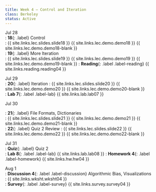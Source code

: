 ```yaml
---
title: Week 4 — Control and Iteration
class: Berkeley
status: Active
---
```


Jul 28  
: **18**{: .label} Control  
    : {{ site.links.lec.slides.slide18 }} {{ site.links.lec.demo.demo18 }} {{ site.links.lec.demo.demo18-blank }}  
: **19**{: .label} More Iteration  
    : {{ site.links.lec.slides.slide19 }} {{ site.links.lec.demo.demo19 }} {{ site.links.lec.demo.demo19-blank }}
: **Reading**{: .label .label-reading} {{ site.links.reading.reading04 }}  

Jul 29  
: **20**{: .label} Iteration
    : {{ site.links.lec.slides.slide20 }} {{ site.links.lec.demo.demo20 }} {{ site.links.lec.demo.demo20-blank }}  
: **Lab 7**{: .label .label-lab} {{ site.links.lab.lab07 }}

Jul 30  

: **21**{: .label} File Formats, Dictionaries  
    : {{ site.links.lec.slides.slide21 }} {{ site.links.lec.demo.demo21 }} {{ site.links.lec.demo.demo21-blank }}  
: **22**{: .label} Quiz 2 Review
    : {{ site.links.lec.slides.slide22 }} {{ site.links.lec.demo.demo22 }} {{ site.links.lec.demo.demo22-blank }}  

Jul 31  
: **Quiz**{: .label} Quiz 2  
: **Lab 8**{: .label .label-lab} {{ site.links.lab.lab08 }}
: **Homework 4**{: .label .label-homework} {{ site.links.hw.hw04 }}  

Aug 1  
: **Discussion 4**{: .label .label-discussion} Algorithmic Bias, Visualizations  
    : {{ site.links.wksht.wksht04 }}  
: **Survey**{: .label .label-survey} {{ site.links.survey.survey04 }}
